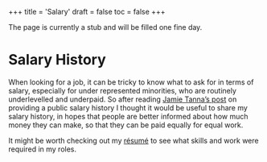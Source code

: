 +++
title = 'Salary'
draft = false
toc = false
+++

The page is currently a stub and will be filled one fine day.

# Salary History

When looking for a job, it can be tricky to know what to ask for in terms of salary, especially for under
represented minorities, who are routinely underlevelled and underpaid. So after reading 
[Jamie Tanna’s post](https://www.jvt.me/posts/2021/09/09/public-salary-history/) on providing a public salary history
I thought it would be useful to share my salary history, in hopes that people are better informed about how much 
money they can make, so that they can be paid equally for equal work.

It might be worth checking out my [résumé](resume.md) to see what skills and work were required in my roles.

